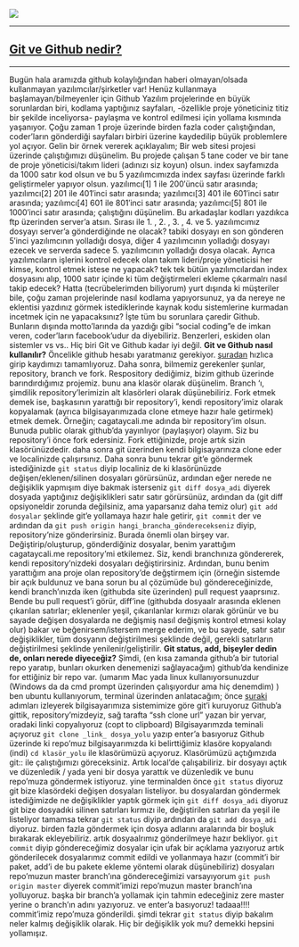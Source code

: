 
![](https://images-blogger-opensocial.googleusercontent.com/gadgets/proxy?url=http%3A%2F%2Femirbozkir.com%2Fblog%2Fwp-content%2Fuploads%2F2013%2F07%2Fgithuboctacat-600x200.jpg&container=blogger&gadget=a&rewriteMime=image%2F*)

* * *

## [Git ve Github nedir?](http://emirbozkir.com/blog/git-ve-github-nedir/)

* * *

Bugün hala aramızda github kolaylığından haberi olmayan/olsada kullanmayan yazılımcılar/şirketler var! Henüz kullanmaya başlamayan/bilmeyenler için Github Yazılım projelerinde en büyük sorunlardan biri, kodlama yaptığınız sayfaları, -özellikle proje yöneticiniz titiz bir şekilde inceliyorsa- paylaşma ve kontrol edilmesi için yollama kısmında yaşanıyor. Çoğu zaman 1 proje üzerinde birden fazla coder çalıştığından, coder’ların gönderdiği sayfaları birbiri üzerine kaydedilip büyük problemlere yol açıyor. Gelin bir örnek vererek açıklayalım; Bir web sitesi projesi üzerinde çalıştığımızı düşünelim. Bu projede çalışan 5 tane coder ve bir tane de proje yöneticisi/takım lideri (adınızı siz koyun) olsun. index sayfamızda da 1000 satır kod olsun ve bu 5 yazılımcımızda index sayfası üzerinde farklı geliştirmeler yapıyor olsun. yazılımcı[1] 1 ile 200′üncü satır arasında; yazılımcı[2] 201 ile 401′inci satır arasında; yazılımcı[3] 401 ile 601′inci satır arasında; yazılımcı[4] 601 ile 801′inci satır arasında; yazılımcı[5] 801 ile 1000′inci satır arasında; çalıştığını düşünelim. Bu arkadaşlar kodları yazdıkca ftp üzerinden server’a atsın. Sırası ile 1. , 2. , 3. , 4. ve 5. yazılımcımız dosyayı server’a gönderdiğinde ne olacak? tabiki dosyayı en son gönderen 5′inci yazılımcının yolladığı dosya, diğer 4 yazılımcının yolladığı dosyayı ezecek ve serverda sadece 5. yazılımcının yolladığı dosya olacak. Ayrıca yazılımcıların işlerini kontrol edecek olan takım lideri/proje yöneticisi her kimse, kontrol etmek istese ne yapacak? tek tek bütün yazılımcılardan index dosyasını alıp, 1000 satır içinde ki tüm değiştirmeleri ekleme çıkarmalrı nasıl takip edecek? Hatta (tecrübelerimden biliyorum) yurt dışında ki müşteriler bile, çoğu zaman projelerinde nasıl kodlama yapıyorsunuz, ya da nereye ne eklentisi yazdınız görmek istediklerinde kaynak kodu sistemlerine kurmadan incetmek için ne yapacaksınız? İşte tüm bu sorunlara çaredir Github. Bunların dışında motto’larında da yazdığı gibi “social coding”e de imkan veren, coder’ların facebook’udur da diyebiliriz. Benzerleri, eskiden olan sistemler vs vs.. Hiç biri Git ve Github kadar iyi değil. **Git ve Github nasıl kullanılır?** Öncelikle github hesabı yaratmanız gerekiyor. [şuradan](https://github.com/) hızlıca girip kaydımızı tamamlıyoruz. Daha sonra, bilmemiz gerekenler şunlar, repository, branch ve fork. Respository dediğimiz, bizim github üzerinde barındırdığımız projemiz. bunu ana klasör olarak düşünelim. Branch ‘ı, şimdilik repository’lerimizin alt klasörleri olarak düşünebiliriz. Fork etmek demek ise, başkasının yarattığı bir repository’i, kendi repository’imiz olarak kopyalamak (ayrıca bilgisayarımızada clone etmeye hazır hale getirmek) etmek demek. Örneğin; cagataycali.me adında bir repository’im olsun. Bunuda public olarak github’da yayınlıyor (paylaşıyor) olayım. Siz bu repository’i önce fork edersiniz. Fork ettiğinizde, proje artık sizin klasörünüzdedir. daha sonra git üzerinden kendi bilgisayarınıza clone eder ve localinizde çalışırsınız. Daha sonra bunu tekrar git’e göndermek istediğinizde `git status` diyip localiniz de ki klasörünüzde değişen/eklenen/silinen dosyaları görürsünüz, ardından eğer nerede ne değişiklik yapmışım diye bakmak isterseniz `git diff dosya_adi` diyerek dosyada yaptığınız değişiklikleri satır satır görürsünüz, ardından da (git diff opsiyoneldir zorunda değilsiniz, ama yaparsanız daha temiz olur) `git add dosyalar` şeklinde git’e yollamaya hazır hale getirir, `git commit` der ve ardından da `git push origin hangi_brancha_gönderecekseniz` diyip, repository’nize gönderirsiniz. Burada önemli olan birşey var. Değiştirip/oluşturup, gönderdiğiniz dosyalar, benim yarattığım cagataycali.me repository’mi etkilemez. Siz, kendi branchınıza göndererek, kendi repository’nizdeki dosyaları değiştirirsiniz. Ardından, bunu benim yarattığım ana proje olan repository’de değştirmem için (örneğin sistemde bir açık buldunuz ve bana sorun bu al çözümüde bu) göndereceğinizde, kendi branch’ınızda iken (githubda site üzerinden) pull request yaaprsınız. Bende bu pull request’i görür, diff’ine (githubda dosyaalr arasında eklenen çıkarılan satırlar; eklenenler yeşil, çıkarılanlar kırmızı olarak görünür ve bu sayade değişen dosyalarda ne değişmiş nasıl değişmiş kontrol etmesi kolay olur) bakar ve beğenirsem/istersem merge ederim, ve bu sayede, satır satır değişiklikler, tüm dosyanın değiştirilmesi şeklinde değil, gerekli satırların değiştirilmesi şeklinde yenilenir/geliştirilir. **Git status, add, bişeyler dedin de, onları nerede diyeceğiz?** Şimdi, (en kısa zamanda github’a bir tutorial repo yaratıp, bunları okurken denemenizi sağlayacağım) github’da kendinize for ettiğiniz bir repo var. (umarım Mac yada linux kullanıyorsunuzdur (Windows da da cmd prompt üzerinden çalışıyordur ama hiç denemdim) ) ben ubuntu kullanıyorum, terminal üzerinden anlatacağım; önce [şuraki](http://git-scm.com/book/en/Getting-Started-Installing-Git) adımları izleyerek bilgisayarımıza sistemimize göre git’i kuruyoruz Github’a gittik, repository’mizdeyiz, sağ tarafta “ssh clone url” yazan bir yervar, oradaki linki copyalıyoruz (copt to clipboard) Bilgisayarımzda teminali açıyoruz `git clone _link_ dosya_yolu` yazıp enter’a basıyoruz Github üzerinde ki repo’muz bilgisayarımızda ki belirttiğimiz klasöre kopyalandı (indi) `cd klasör_yolu` ile klasörümüzü açıyoruz. Klasörümüzü açtığımzıda git:: ile çalıştığımızı göreceksiniz. Artık local’de çalışabiliriz. bir dosyayı açtık ve düzenledik / yada yeni bir dosya yarattık ve düzenledik ve bunu repo’muza göndermek istiyoruz. yine terminalden önce `git status` diyoruz git bize klasördeki değişen dosyaları listeliyor. bu dosyalardan göndermek istediğimizde ne değişiklikler yaptık görmek için `git diff dosya_adi` diyoruz git bize dosyadıki silinen satırları kırmızı ile, değiştirilen satırları da yeşil ile listeliyor tamamsa tekrar `git status` diyip ardından da `git add dosya_adi` diyoruz. birden fazla göndermek için dosya adlarını aralarında bir boşluk bırakarak ekleyebiliriz. artık dosyaalrımız gönderilmeye hazır bekliyor. `git commit` diyip göndereceğimiz dosyalar için ufak bir açıklama yazıyoruz artık gönderilecek dosyalarımız commit edildi ve yollanmaya hazır (commit’i bir paket, add’i de bu pakete ekleme yöntemi olarak düşünebiliriz) dosyaları repo’muzun master branch’ına göndereceğimizi varsayıyorum `git push origin master` diyerek commit’imizi repo’muzun master branch’ına yolluyoruz. başka bir branch’a yollamak için tahmin edeceğiniz zere master yerine o branch’ın adını yazıyoruz. ve enter’a basıyoruz! tadaaa!!!! commit’imiz repo’muza gönderildi. şimdi tekrar `git status` diyip bakalım neler kalmış değişiklik olarak. Hiç bir değişiklik yok mu? demekki hepsini yollamışız.
